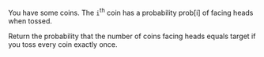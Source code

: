You have some coins.  The ```i```<sup>th</sup> coin has a probability prob[i] of facing heads when tossed.

Return the probability that the number of coins facing heads equals target if you toss every coin exactly once.
